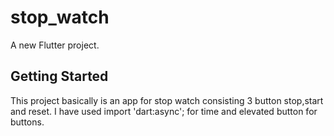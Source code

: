 # stop_watch

A new Flutter project.

## Getting Started

This project basically is an app for stop watch consisting 3 button stop,start and reset. I have used import 'dart:async'; for time and elevated button for buttons.




